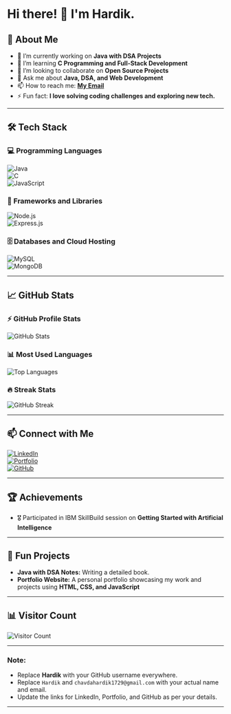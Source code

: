 # Hi there! 👋 I'm Hardik.  

## 🚀 About Me  
- 🔭 I’m currently working on **Java with DSA Projects**  
- 🌱 I’m learning **C Programming and Full-Stack Development**  
- 👯 I’m looking to collaborate on **Open Source Projects**  
- 💬 Ask me about **Java, DSA, and Web Development**  
- 📫 How to reach me: **[My Email](chavdahardik1729@gmail.com)**  
- ⚡ Fun fact: **I love solving coding challenges and exploring new tech.**

---

## 🛠 Tech Stack  
### 💻 Programming Languages  
![Java](https://img.shields.io/badge/Java-ED8B00?style=for-the-badge&logo=java&logoColor=white)  
![C](https://img.shields.io/badge/C-00599C?style=for-the-badge&logo=c&logoColor=white)  
![JavaScript](https://img.shields.io/badge/JavaScript-F7DF1E?style=for-the-badge&logo=javascript&logoColor=black)  

### 🧰 Frameworks and Libraries  
![Node.js](https://img.shields.io/badge/Node.js-43853D?style=for-the-badge&logo=node.js&logoColor=white)  
![Express.js](https://img.shields.io/badge/Express.js-404D59?style=for-the-badge)  

### 🗄️ Databases and Cloud Hosting  
![MySQL](https://img.shields.io/badge/MySQL-4479A1?style=for-the-badge&logo=mysql&logoColor=white)  
![MongoDB](https://img.shields.io/badge/MongoDB-4EA94B?style=for-the-badge&logo=mongodb&logoColor=white)  

---

## 📈 GitHub Stats  
### ⚡ GitHub Profile Stats  
![GitHub Stats](https://github-readme-stats.vercel.app/api?username=YourUsername&show_icons=true&theme=radical)  

### 📊 Most Used Languages  
![Top Languages](https://github-readme-stats.vercel.app/api/top-langs/?username=YourUsername&layout=compact&theme=radical)  

### 🔥 Streak Stats  
![GitHub Streak](https://github-readme-streak-stats.herokuapp.com/?user=YourUsername&theme=radical)

---

## 📫 Connect with Me  
[![LinkedIn](https://img.shields.io/badge/LinkedIn-0077B5?style=for-the-badge&logo=linkedin&logoColor=white)](https://linkedin.com/in/chavdahardik)  
[![Portfolio](https://img.shields.io/badge/Portfolio-000000?style=for-the-badge&logo=github&logoColor=white)](https://yourportfolio.com)  
[![GitHub](https://img.shields.io/badge/GitHub-181717?style=for-the-badge&logo=github&logoColor=white)](https://github.com/YourUsername)  

---

## 🏆 Achievements  
- 🎖 Participated in IBM SkillBuild session on **Getting Started with Artificial Intelligence**  


---

## 📌 Fun Projects  
- **Java with DSA Notes:** Writing a detailed book.
- **Portfolio Website:** A personal portfolio showcasing my work and projects using **HTML, CSS, and JavaScript**  

---

## 📊 Visitor Count  
![Visitor Count](https://komarev.com/ghpvc/?username=YourUsername&style=flat-square&color=blue)

---

### Note:  
- Replace **Hardik** with your GitHub username everywhere.  
- Replace `Hardik` and `chavdahardik1729@gmail.com` with your actual name and email.  
- Update the links for LinkedIn, Portfolio, and GitHub as per your details.

---

